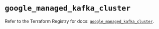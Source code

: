 # `google_managed_kafka_cluster`

Refer to the Terraform Registry for docs: [`google_managed_kafka_cluster`](https://registry.terraform.io/providers/hashicorp/google/6.35.0/docs/resources/managed_kafka_cluster).
